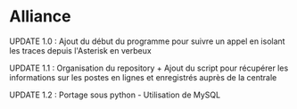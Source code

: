 # Alliance

UPDATE 1.0 : Ajout du début du programme pour suivre un appel en isolant les traces depuis l'Asterisk en verbeux 

UPDATE 1.1 : Organisation du repository + Ajout du script pour récupérer les informations sur les postes en lignes et enregistrés auprès de la centrale

UPDATE 1.2 : Portage sous python - Utilisation de MySQL
